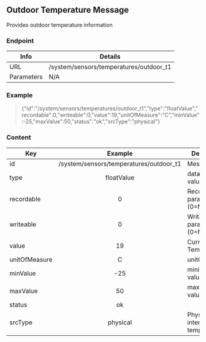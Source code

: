 ## Outdoor Temperature Message

Provides outdoor temperature information

### Endpoint

| Info  | Details |
| ------------- | ------------- |
| URL   | /system/sensors/temperatures/outdoor_t1   |
| Parameters  | N/A  |

### Example

> {"id":"/system/sensors/temperatures/outdoor_t1","type":"floatValue","recordable":0,"writeable":0,"value":19,"unitOfMeasure":"C","minValue":-25,"maxValue":50,"status":"ok","srcType":"physical"}


### Content

| Key  | Example | Description |
| ------------- | :------: | ------------- |
| id  | /system/sensors/temperatures/outdoor_t1  | Message ID  |
| type  | floatValue  | data type of value  |
| recordable  | 0  | Recordable parameter (0=No)  |
| writeable  | 0  | Writable parameter (0=No) |
| value  | 19  | Current Temperature  |
| unitOfMeasure | C |  unitOfMeasure  |
|minValue | -25 |  minimum value  |
|maxValue | 50 |  maximum value  |
|status | ok |    |
|srcType | physical | Physical or internet based temperature   |
